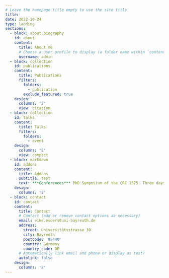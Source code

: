 ```yaml
---
# Leave the homepage title empty to use the site title
title:
date: 2022-10-24
type: landing
sections:
  - block: about.biography
    id: about
    content:
      title: About me
      # Choose a user profile to display (a folder name within `content/authors/`)
      username: admin
  - block: collection
    id: publications
    content:
      title: Publications
      filters:
        folders:
          - publication
        exclude_featured: true
    design:
      columns: '2'
      view: citation
  - block: collection
    id: talks
    content:
      title: Talks
      filters:
        folders:
          - event
    design:
      columns: '2'
      view: compact
  - block: markdown
    id: addons
    content:
      title: Addons
      subtitle: test
      text: ***Conferences*** PhD Symposium of the CRC 1375. Three days of exciting talks and good atmosphere. Read about it here: https://ubtaktuell.uni-bayreuth.de/sfb1357-doctoral-seminar (Organized & Attended) ***Workshops*** WiN Kick-Off Career Orientation Workshop held by Dr. Alina Jahn (Organized & Attended) Write-it-Right Workshop held by Gadi Rothenberg and Christopher Lowe (Attended) ***Additional acitivities**I  PhD Representative of the CRC 1375 since 2021 ***Supervision*** Bachelorthesis - Max Stocker (2021): Influence of water surface and bubble bursting on near-surface    turbulence in a wind tunnel
    design:
      columns: '2'
  - block: contact
    id: contact
    content:
      title: Contact
      # Contact (add or remove contact options as necessary)
      email: eike.esders0uni-bayreuth.de
      address:
        street: Universitätsstrasse 30
        city: Bayreuth
        postcode: '95440'
        country: Germany
        country_code: DE
      # Automatically link email and phone or display as text?
      autolink: false
    design:
      columns: '2'
---
```

